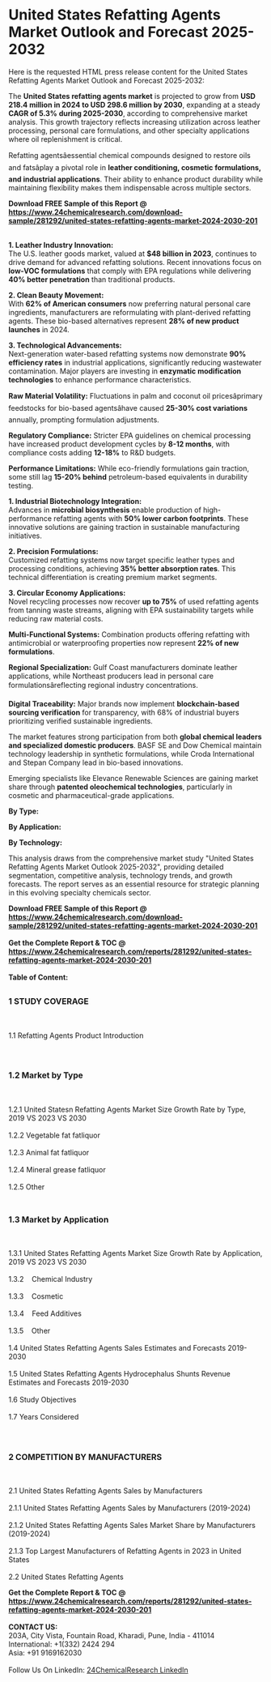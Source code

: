 <h1>United States Refatting Agents Market Outlook and Forecast 2025-2032</h1><p>Here is the requested HTML press release content for the United States Refatting Agents Market Outlook and Forecast 2025-2032:


</p><p>The <strong>United States refatting agents market</strong> is projected to grow from <strong>USD 218.4 million in 2024 to USD 298.6 million by 2030</strong>, expanding at a steady <strong>CAGR of 5.3% during 2025-2030</strong>, according to comprehensive market analysis. This growth trajectory reflects increasing utilization across leather processing, personal care formulations, and other specialty applications where oil replenishment is critical.</p><p>Refatting agentsâessential chemical compounds designed to restore oils and fatsâplay a pivotal role in <strong>leather conditioning, cosmetic formulations, and industrial applications</strong>. Their ability to enhance product durability while maintaining flexibility makes them indispensable across multiple sectors.</p><div><b>Download FREE Sample of this Report @ 
            <a href="https://www.24chemicalresearch.com/download-sample/281292/united-states-refatting-agents-market-2024-2030-201">
            https://www.24chemicalresearch.com/download-sample/281292/united-states-refatting-agents-market-2024-2030-201</a></b></div><br><p><strong>1. Leather Industry Innovation:</strong><br>
The U.S. leather goods market, valued at <strong>$48 billion in 2023</strong>, continues to drive demand for advanced refatting solutions. Recent innovations focus on <strong>low-VOC formulations</strong> that comply with EPA regulations while delivering <strong>40% better penetration</strong> than traditional products.</p><p><strong>2. Clean Beauty Movement:</strong><br>
With <strong>62% of American consumers</strong> now preferring natural personal care ingredients, manufacturers are reformulating with plant-derived refatting agents. These bio-based alternatives represent <strong>28% of new product launches</strong> in 2024.</p><p><strong>3. Technological Advancements:</strong><br>
Next-generation water-based refatting systems now demonstrate <strong>90% efficiency rates</strong> in industrial applications, significantly reducing wastewater contamination. Major players are investing in <strong>enzymatic modification technologies</strong> to enhance performance characteristics.</p><p><strong>Raw Material Volatility:</strong> Fluctuations in palm and coconut oil pricesâprimary feedstocks for bio-based agentsâhave caused <strong>25-30% cost variations</strong> annually, prompting formulation adjustments.</p><p><strong>Regulatory Compliance:</strong> Stricter EPA guidelines on chemical processing have increased product development cycles by <strong>8-12 months</strong>, with compliance costs adding <strong>12-18%</strong> to R&amp;D budgets.</p><p><strong>Performance Limitations:</strong> While eco-friendly formulations gain traction, some still lag <strong>15-20% behind</strong> petroleum-based equivalents in durability testing.</p><p><strong>1. Industrial Biotechnology Integration:</strong><br>
Advances in <strong>microbial biosynthesis</strong> enable production of high-performance refatting agents with <strong>50% lower carbon footprints</strong>. These innovative solutions are gaining traction in sustainable manufacturing initiatives.</p><p><strong>2. Precision Formulations:</strong><br>
Customized refatting systems now target specific leather types and processing conditions, achieving <strong>35% better absorption rates</strong>. This technical differentiation is creating premium market segments.</p><p><strong>3. Circular Economy Applications:</strong><br>
Novel recycling processes now recover <strong>up to 75%</strong> of used refatting agents from tanning waste streams, aligning with EPA sustainability targets while reducing raw material costs.</p><p><strong>Multi-Functional Systems:</strong> Combination products offering refatting with antimicrobial or waterproofing properties now represent <strong>22% of new formulations</strong>.</p><p><strong>Regional Specialization:</strong> Gulf Coast manufacturers dominate leather applications, while Northeast producers lead in personal care formulationsâreflecting regional industry concentrations.</p><p><strong>Digital Traceability:</strong> Major brands now implement <strong>blockchain-based sourcing verification</strong> for transparency, with 68% of industrial buyers prioritizing verified sustainable ingredients.</p><p>The market features strong participation from both <strong>global chemical leaders and specialized domestic producers</strong>. BASF SE and Dow Chemical maintain technology leadership in synthetic formulations, while Croda International and Stepan Company lead in bio-based innovations.</p><p>Emerging specialists like Elevance Renewable Sciences are gaining market share through <strong>patented oleochemical technologies</strong>, particularly in cosmetic and pharmaceutical-grade applications.</p><p><strong>By Type:</strong></p><p><strong>By Application:</strong></p><p><strong>By Technology:</strong></p><p>This analysis draws from the comprehensive market study "United States Refatting Agents Market Outlook 2025-2032", providing detailed segmentation, competitive analysis, technology trends, and growth forecasts. The report serves as an essential resource for strategic planning in this evolving specialty chemicals sector.</p><div><b>Download FREE Sample of this Report @ 
            <a href="https://www.24chemicalresearch.com/download-sample/281292/united-states-refatting-agents-market-2024-2030-201">
            https://www.24chemicalresearch.com/download-sample/281292/united-states-refatting-agents-market-2024-2030-201</a></b></div><br><div><b>Get the Complete Report & TOC @ 
            <a href="https://www.24chemicalresearch.com/reports/281292/united-states-refatting-agents-market-2024-2030-201">
            https://www.24chemicalresearch.com/reports/281292/united-states-refatting-agents-market-2024-2030-201</a></b></div><br>
            <b>Table of Content:</b><p><h2><span style="font-size:16px"><strong>1 STUDY COVERAGE</strong></span></h2><br />
<p>1.1 Refatting Agents Product Introduction</p><br />
<h2><span style="font-size:16px"><strong>1.2 Market by Type</strong></span></h2><br />
<p>1.2.1 United Statesn Refatting Agents Market Size Growth Rate by Type, 2019 VS 2023 VS 2030<br /><br />
1.2.2 Vegetable fat fatliquor&nbsp;&nbsp; &nbsp;<br /><br />
1.2.3 Animal fat fatliquor<br /><br />
1.2.4 Mineral grease fatliquor<br /><br />
1.2.5 Other<br /><br />
<h2><span style="font-size:16px"><strong>1.3 Market by Application</strong></span></h2><br />
<p>1.3.1 United States Refatting Agents Market Size Growth Rate by Application, 2019 VS 2023 VS 2030<br /><br />
1.3.2&nbsp;&nbsp; &nbsp;Chemical Industry<br /><br />
1.3.3&nbsp;&nbsp; &nbsp;Cosmetic<br /><br />
1.3.4&nbsp;&nbsp; &nbsp;Feed Additives<br /><br />
1.3.5&nbsp;&nbsp; &nbsp;Other<br /><br />
1.4 United States Refatting Agents Sales Estimates and Forecasts 2019-2030<br /><br />
1.5 United States Refatting Agents Hydrocephalus Shunts Revenue Estimates and Forecasts 2019-2030<br /><br />
1.6 Study Objectives<br /><br />
1.7 Years Considered</p><br />
<h2><span style="font-size:16px"><strong>2 COMPETITION BY MANUFACTURERS</strong></span></h2><br />
<p>2.1 United States Refatting Agents Sales by Manufacturers<br /><br />
2.1.1 United States Refatting Agents Sales by Manufacturers (2019-2024)<br /><br />
2.1.2 United States Refatting Agents Sales Market Share by Manufacturers (2019-2024)<br /><br />
2.1.3 Top Largest Manufacturers of Refatting Agents in 2023 in United States<br /><br />
2.2 United States Refatting Agents </p><div><b>Get the Complete Report & TOC @ 
            <a href="https://www.24chemicalresearch.com/reports/281292/united-states-refatting-agents-market-2024-2030-201">
            https://www.24chemicalresearch.com/reports/281292/united-states-refatting-agents-market-2024-2030-201</a></b></div><br><b>CONTACT US:</b><br>
            203A, City Vista, Fountain Road, Kharadi, Pune, India - 411014<br>
            International: +1(332) 2424 294<br>
            Asia: +91 9169162030 <br><br>
            Follow Us On LinkedIn: <a href="https://www.linkedin.com/company/24chemicalresearch/">24ChemicalResearch LinkedIn</a>